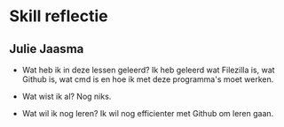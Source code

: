 # Skill reflectie

## Julie Jaasma

- Wat heb ik in deze lessen geleerd?
  Ik heb geleerd wat Filezilla is, wat Github is, wat cmd is en hoe ik met deze programma's moet werken.

- Wat wist ik al?
  Nog niks.

- Wat wil ik nog leren?
  Ik wil nog efficienter met Github om leren gaan. 